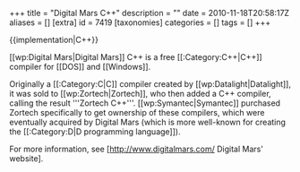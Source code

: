 +++
title = "Digital Mars C++"
description = ""
date = 2010-11-18T20:58:17Z
aliases = []
[extra]
id = 7419
[taxonomies]
categories = []
tags = []
+++

{{implementation|C++}}

[[wp:Digital Mars|Digital Mars]] C++ is a free [[:Category:C++|C++]] compiler for [[DOS]] and [[Windows]].

Originally a [[:Category:C|C]] compiler created by [[wp:Datalight|Datalight]], it was sold to [[wp:Zortech|Zortech]], who then added a C++ compiler, calling the result '''Zortech C++'''. [[wp:Symantec|Symantec]] purchased Zortech specifically to get ownership of these compilers, which were eventually acquired by Digital Mars (which is more well-known for creating the [[:Category:D|D programming language]]).

For more information, see [http://www.digitalmars.com/ Digital Mars' website].
